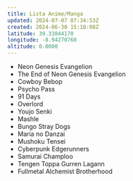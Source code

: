```yaml
---
title: Lista Anime/Manga
updated: 2024-07-07 07:34:53Z
created: 2024-06-30 15:18:08Z
latitude: 39.33844170
longitude: -8.94270760
altitude: 0.0000
---
```


- Neon Genesis Evangelion
- The End of Neon Genesis Evangelion
- Cowboy Bebop
- Psycho Pass
- 91 Days
- Overlord
- Youjo Senki
- Mashle
- Bungo Stray Dogs
- Maria no Danzai
- Mushoku Tensei
- Cyberpunk Edgerunners
- Samurai Champloo
- Tengen Toppa Gurren Lagann
- Fullmetal Alchemist Brotherhood

&nbsp;